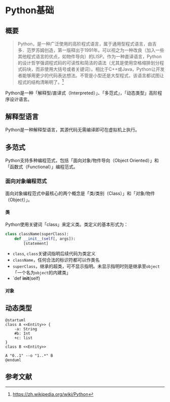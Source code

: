 # Python基础

## 概要

>Python，是一种广泛使用的高阶程式语言，属于通用型程式语言，由吉多．范罗苏姆创造，第一版释出于1991年。可以视之为一种改良（加入一些其他程式语言的优点，如物件导向）的LISP。作为一种直译语言，Python的设计哲学强调程式码的可读性和简洁的语法（尤其是使用空格缩排划分程式码块，而非使用大括号或者关键词）。相比于C++或Java，Python让开发者能够用更少的代码表达想法。不管是小型还是大型程式，该语言都试图让程式的结构清晰明了。[^wiki-python]

Python是一种「解释型/直译式（Interpreted）」、「多范式」，「动态类型」高阶程序设计语言。

## 解释型语言

Python是一种解释型语言，其源代码无需编译即可在虚拟机上执行。

## 多范式

Python支持多种编程范式，包括「面向对象/物件导向（Object Oriented）」和「函数式（Functional）」编程范式。

### 面向对象编程范式

面向对象编程范式中最核心的两个概念是「类/类别（Class）」和「对象/物件（Object）」。

#### 类

Python使用关键词「class」来定义类。类定义的基本形式为：

```python
class className(superClass):
    def __init__(self[, args]):
        [statement]
```

* `class`, `class`关键词指明后续代码为类定义
* `className`，任何合法的标识符都可以作类名
* `superClass`，继承的超类，可不显示指明。未显示指明时则是继承至`object`「一个名为`object`的内建类」
* `def __init__(self)

#### 对象

## 动态类型



```uml
@startuml
class A <<Entity>> {
    -a: String
    #b: Int
    +c: list
}
class B <<Entity>>

A "0..1" --o "1..*" B
@enduml
```

## 参考文献

[^wiki-python]: https://zh.wikipedia.org/wiki/Python
